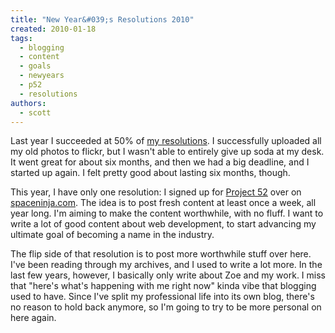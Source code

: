 ```yaml
---
title: "New Year&#039;s Resolutions 2010"
created: 2010-01-18
tags:
  - blogging
  - content
  - goals
  - newyears
  - p52
  - resolutions
authors:
  - scott
---
```


Last year I succeeded at 50% of [my resolutions](/2009/01/new-years-resolutions-2009/). I successfully uploaded all my old photos to flickr, but I wasn't able to entirely give up soda at my desk. It went great for about six months, and then we had a big deadline, and I started up again. I felt pretty good about lasting six months, though.

This year, I have only one resolution: I signed up for [Project 52](http://project52.info/) over on [spaceninja.com](http://spaceninja.local/). The idea is to post fresh content at least once a week, all year long. I'm aiming to make the content worthwhile, with no fluff. I want to write a lot of good content about web development, to start advancing my ultimate goal of becoming a name in the industry.

The flip side of that resolution is to post more worthwhile stuff over here. I've been reading through my archives, and I used to write a lot more. In the last few years, however, I basically only write about Zoe and my work. I miss that "here's what's happening with me right now" kinda vibe that blogging used to have. Since I've split my professional life into its own blog, there's no reason to hold back anymore, so I'm going to try to be more personal on here again.
